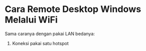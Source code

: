 # Cara Remote Desktop Windows Melalui WiFi

Sama caranya dengan pakai LAN bedanya:
1. Koneksi pakai satu hotspot